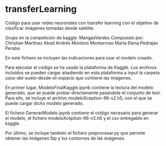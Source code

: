# transferLearning
Código para usar redes neuronales con transfer learning con el objetivo de clasificar imágenes tomadas desde satélite.


Grupo en la competición de kaggle: MangasVerdes
Compuesto por:
	Christian Martínez Abad
	Andrés Montoro Montarroso
	María Elena Pedrajas Perabá

En este fichero se incluyen las indicaciones para usar el modelo creado.

Para ejecutar el código se ha usado la plataforma de Kaggle. 
Los archivos incluidos se pueden cargar añadiendo en esta plataforma a input la carpeta usos-del-suelo-desde-el-espacio que contiene las imágenes.

En primer lugar, ModeloFinalKaggle.ipynb contiene la lectura del modelo generado, que se puede probar directamente pasándole el conjunto de test.
Para ello, se incluye el archivo modeloXception-96-v2.h5, con el que se puede cargar dicho modelo generado.

El fichero GenerarModelo.ipynb contiene el código necesario para generar el modelo, el fichero modeloXception-96-v2.h5 y el csv entregable en kaggle.

Por último, se incluye también el fichero preprocesar.py que permite obtener las imágenes lbp y los contornos de las imágenes.

